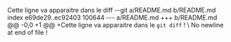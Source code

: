 Cette ligne va apparaitre dans le diff --git a/README.md b/README.md
index e69de29..ec92403 100644
--- a/README.md
+++ b/README.md
@@ -0,0 +1 @@
+Cette ligne va apparaitre dans le `git diff` !
\ No newline at end of file !
